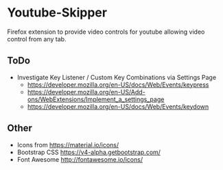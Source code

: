 # Youtube-Skipper

Firefox extension to  provide video controls for youtube allowing video control from any tab.


## ToDo

- Investigate Key Listener / Custom Key Combinations via Settings Page
    - https://developer.mozilla.org/en-US/docs/Web/Events/keypress
    - https://developer.mozilla.org/en-US/Add-ons/WebExtensions/Implement_a_settings_page
    - https://developer.mozilla.org/en-US/docs/Web/Events/keydown


## Other

- Icons from https://material.io/icons/
- Bootstrap CSS https://v4-alpha.getbootstrap.com/
- Font Awesome http://fontawesome.io/icons/
